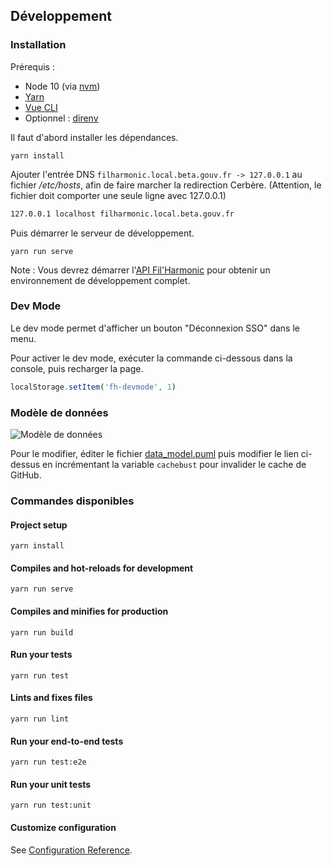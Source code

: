## Développement

### Installation

Prérequis :
- Node 10 (via [nvm](https://github.com/creationix/nvm#installation))
- [Yarn](https://yarnpkg.com/fr/docs/install)
- [Vue CLI](https://cli.vuejs.org/guide/installation.html)
- Optionnel : [direnv](https://github.com/direnv/direnv/#install)

Il faut d'abord installer les dépendances.
```
yarn install
```

Ajouter l'entrée DNS `filharmonic.local.beta.gouv.fr -> 127.0.0.1` au fichier */etc/hosts*, afin de faire marcher la redirection Cerbère. (Attention, le fichier doit comporter une seule ligne avec 127.0.0.1)
```sh
127.0.0.1 localhost filharmonic.local.beta.gouv.fr
```

Puis démarrer le serveur de développement.
```
yarn run serve
```

Note : Vous devrez démarrer l'[API Fil'Harmonic](https://github.com/MTES-MCT/filharmonic-api) pour obtenir un environnement de développement complet.


### Dev Mode

Le dev mode permet d'afficher un bouton "Déconnexion SSO" dans le menu.

Pour activer le dev mode, exécuter la commande ci-dessous dans la console, puis recharger la page.
```js
localStorage.setItem('fh-devmode', 1)
```

### Modèle de données

![Modèle de données](http://www.plantuml.com/plantuml/proxy?idx=0&src=https://raw.githubusercontent.com/MTES-MCT/filharmonic-ui/master/doc/data_model.puml&cachebust=5)

Pour le modifier, éditer le fichier [data_model.puml](./doc/data_model.puml) puis modifier le lien ci-dessus en incrémentant la variable `cachebust` pour invalider le cache de GitHub.

### Commandes disponibles

#### Project setup
```
yarn install
```

#### Compiles and hot-reloads for development
```
yarn run serve
```

#### Compiles and minifies for production
```
yarn run build
```

#### Run your tests
```
yarn run test
```

#### Lints and fixes files
```
yarn run lint
```

#### Run your end-to-end tests
```
yarn run test:e2e
```

#### Run your unit tests
```
yarn run test:unit
```

#### Customize configuration
See [Configuration Reference](https://cli.vuejs.org/config/).
